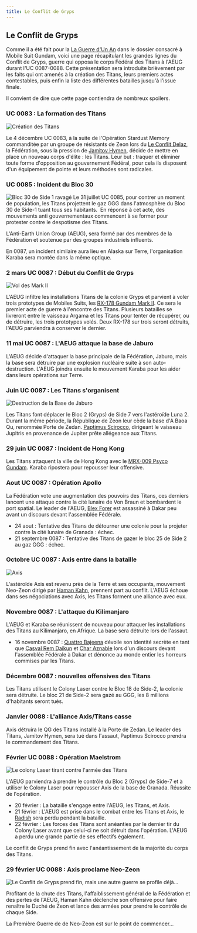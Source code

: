 ```yaml
---
title: Le Conflit de Gryps
---
```


Le Conflit de Gryps
-------------------



Comme il a été fait pour la [La Guerre d'Un An](uc/mobile-suit-gundam/la-guerre-dun-an.html) dans le dossier consacré à Mobile Suit Gundam, voici une page récapitulant les grandes lignes du Conflit de Gryps, guerre qui opposa le corps Fédéral des Titans à l'AEUG durant l'UC 0087-0088. Cette présentation sera introduite brièvement par les faits qui ont amenés à la création des Titans, leurs premiers actes contestables, puis enfin la liste des différentes batailles jusqu'à l'issue finale.


Il convient de dire que cette page contiendra de nombreux spoilers.


### UC 0083 : La formation des Titans


![Création des Titans](/images/mini/images-stories-saga-zetagundam-gryps-_tb_x150_titans.jpg)


Le 4 décembre UC 0083, à la suite de l'Opération Stardust Memory commanditée par un groupe de résistants de Zeon lors du [Le Conflit Delaz](uc/gundam-0083/le-conflit-delaz.html), la Fédération, sous la pression de [Jamitov Hymen](uc/zeta-gundam/jamitov-hymen.html), décide de mettre en place un nouveau corps d'élite : les Titans. Leur but : traquer et éliminer toute forme d'opposition au gouvernement Fédéral, pour cela ils disposent d'un équipement de pointe et leurs méthodes sont radicales.


### UC 0085 : Incident du Bloc 30


![Bloc 30 de Side 1 ravagé](/images/mini/images-stories-saga-zetagundam-gryps-_tb_225x150_side1.jpg) Le 31 juillet UC 0085, pour contrer un moment de population, les Titans projettent le gaz GGG dans l'atmosphère du Bloc 30 de Side-1 tuant tous ses habitants.  En réponse à cet acte, des mouvements anti gouvernementaux commencent à se former pour protester contre le despotisme des Titans.


L'Anti-Earth Union Group (AEUG), sera formé par des membres de la Fédération et soutenue par des groupes industriels influents. 


En 0087, un incident similaire aura lieu en Alaska sur Terre, l'organisation Karaba sera montée dans la même optique.


### 2 mars UC 0087 : Début du Conflit de Gryps


![Vol des Mark II](/images/mini/images-stories-saga-zetagundam-gryps-_tb_225x150_volmk2.jpg)


L'AEUG infiltre les installations Titans de la colonie Gryps et parvient à voler trois prototypes de Mobiles Suits, les [RX-178 Gundam Mark II](uc/zeta-gundam/rx-178-gundam-mark-ii.html). Ce sera le premier acte de guerre à l'encontre des Titans. Plusieurs batailles se livreront entre le vaisseau Argama et les Titans pour tenter de récupérer, ou de détruire, les trois prototypes volés. Deux RX-178 sur trois seront détruits, l'AEUG parviendra à conserver le dernier.


### 11 mai UC 0087 : L'AEUG attaque la base de Jaburo


L'AEUG décide d'attaquer la base principale de la Fédération, Jaburo, mais la base sera détruire par une explosion nucléaire suite à son auto-destruction. L'AEUG joindra ensuite le mouvement Karaba pour les aider dans leurs opérations sur Terre.


### Juin UC 0087 : Les Titans s'organisent


![Destruction de la Base de Jaburo](/images/mini/images-stories-saga-zetagundam-gryps-_tb_225x150_jaburo.jpg)


Les Titans font déplacer le Bloc 2 (Gryps) de Side 7 vers l'astéroïde Luna 2. Durant la même période, la République de Zeon leur cède la base d'A Baoa Qu, renommée Porte de Zedan. [Paptimus Scirocco](uc/zeta-gundam/paptimus-scirocco.html), dirigeant le vaisseau Jupitris en provenance de Jupiter prête allégeance aux Titans.


### 29 juin UC 0087 : Incident de Hong Kong


Les Titans attaquent la ville de Hong Kong avec le [MRX-009 Psyco Gundam](uc/zeta-gundam/mrx-009-psyco-gundam.html). Karaba ripostera pour repousser leur offensive.


### Aout UC 0087 : Opération Apollo


La Fédération vote une augmentation des pouvoirs des Titans, ces derniers lancent une attaque contre la cité lunaire de Von Braun et bombardent le port spatial. Le leader de l'AEUG, [Blex Forer](uc/zeta-gundam/blex-forer.html) est assassiné à Dakar peu avant un discours devant l'assemblée Fédérale.


* 24 aout : Tentative des Titans de détourner une colonie pour la projeter contre la cité lunaire de Granada : échec.
* 21 septembre 0087 : Tentative des Titans de gazer le bloc 25 de Side 2 au gaz GGG : échec.


### Octobre UC 0087 : Axis entre dans la bataille


![Axis](/images/mini/images-stories-saga-zetagundam-gryps-_tb_225x150_axis.jpg)


L'astéroïde Axis est revenu près de la Terre et ses occupants, mouvement Neo-Zeon dirigé par [Haman Kahn](uc/zeta-gundam/haman-kahn.html), prennent part au conflit. L'AEUG échoue dans ses négociations avec Axis, les Titans forment une alliance avec eux.


### Novembre 0087 : L'attaque du Kilimanjaro


L'AEUG et Karaba se réunissent de nouveau pour attaquer les installations des Titans au Kilimanjaro, en Afrique. La base sera détruite lors de l'assaut.


* 16 novembre 0087 : [Quattro Bajeena](uc/zeta-gundam/quattro-bajeena.html) dévoile son identité secrète en tant que [Casval Rem Daikun](uc/gundam-the-origin-anime/casval-rem-daikun.html) et [Char Aznable](uc/mobile-suit-gundam/char-aznable.html) lors d'un discours devant l'assemblée Fédérale à Dakar et dénonce au monde entier les horreurs commises par les Titans.


### Décembre 0087 : nouvelles offensives des Titans


Les Titans utilisent le Colony Laser contre le Bloc 18 de Side-2, la colonie sera détruite. Le bloc 21 de Side-2 sera gazé au GGG, les 8 millions d'habitants seront tués.


### Janvier 0088 : L'alliance Axis/Titans casse


Axis détruira le QG des Titans installé à la Porte de Zedan. Le leader des Titans, Jamitov Hymen, sera tué dans l'assaut, Paptimus Scirocco prendra le commandement des Titans.


### Février UC 0088 : Opération Maelstrom


![Le colony Laser tirant contre l'armée des Titans](/images/mini/images-stories-saga-zetagundam-gryps-_tb_225x150_colonylaser.jpg)


L'AEUG parviendra à prendre le contrôle du Bloc 2 (Gryps) de Side-7 et à utiliser le Colony Laser pour repousser Axis de la base de Granada. Réussite de l'opération.


* 20 février : La bataille s'engage entre l'AEUG, les Titans, et Axis.
* 21 février : L'AEUG est prise dans le combat entre les Titans et Axis, le [Radish](uc/zeta-gundam/radish.html) sera perdu pendant la bataille.
* 22 février : Les forces des Titans sont anéanties par le dernier tir du Colony Laser avant que celui-ci ne soit détruit dans l'opération. L'AEUG a perdu une grande partie de ses effectifs également.


Le conflit de Gryps prend fin avec l'anéantissement de la majorité du corps des Titans. 


### 29 février UC 0088 : Axis proclame Neo-Zeon


![Le Conflit de Gryps prend fin, mais une autre guerre se profile déjà...](/images/mini/images-stories-saga-zetagundam-gryps-_tb_225x150_fin.jpg)


Profitant de la chute des Titans, l'affaiblissement général de la Fédération et des pertes de l'AEUG, Haman Kahn déclenche son offensive pour faire renaître le Duché de Zeon et lance des armées pour prendre le contrôle de chaque Side.


La Première Guerre de de Neo-Zeon est sur le point de commencer...

